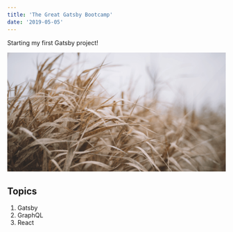 ```yaml
---
title: 'The Great Gatsby Bootcamp'
date: '2019-05-05'
---
```


Starting my first Gatsby project!

![Grass](./grass.png)

## Topics

1. Gatsby
2. GraphQL
3. React